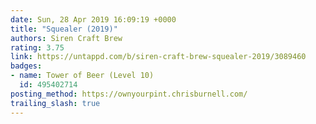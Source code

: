 ```yaml
---
date: Sun, 28 Apr 2019 16:09:19 +0000
title: "Squealer (2019)"
authors: Siren Craft Brew
rating: 3.75
link: https://untappd.com/b/siren-craft-brew-squealer-2019/3089460
badges:
- name: Tower of Beer (Level 10)
  id: 495402714
posting_method: https://ownyourpint.chrisburnell.com/
trailing_slash: true
---
```

